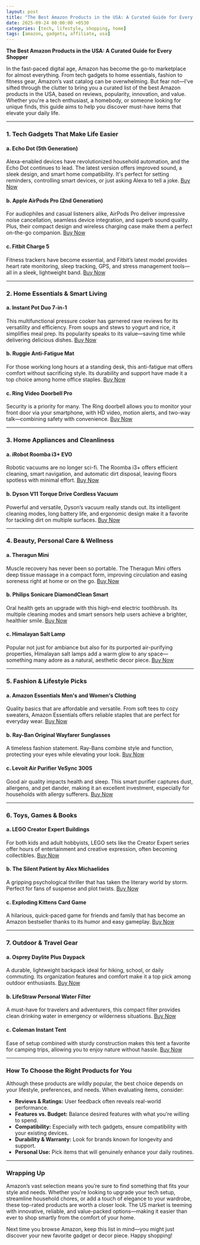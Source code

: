 ```yaml
---
layout: post
title: "The Best Amazon Products in the USA: A Curated Guide for Every Shopper"
date: 2025-09-24 00:00:00 +0530
categories: [tech, lifestyle, shopping, home]
tags: [amazon, gadgets, affiliate, usa]
---
```


**The Best Amazon Products in the USA: A Curated Guide for Every Shopper**

In the fast-paced digital age, Amazon has become the go-to marketplace for almost everything. From tech gadgets to home essentials, fashion to fitness gear, Amazon’s vast catalog can be overwhelming. But fear not—I've sifted through the clutter to bring you a curated list of the best Amazon products in the USA, based on reviews, popularity, innovation, and value. Whether you're a tech enthusiast, a homebody, or someone looking for unique finds, this guide aims to help you discover must-have items that elevate your daily life.

---

### 1. Tech Gadgets That Make Life Easier

#### a. Echo Dot (5th Generation)
Alexa-enabled devices have revolutionized household automation, and the Echo Dot continues to lead. The latest version offers improved sound, a sleek design, and smart home compatibility. It's perfect for setting reminders, controlling smart devices, or just asking Alexa to tell a joke.
[<span class="amazon-link">Buy Now</span>](https://amzn.to/47TEQxd)

#### b. Apple AirPods Pro (2nd Generation)
For audiophiles and casual listeners alike, AirPods Pro deliver impressive noise cancellation, seamless device integration, and superb sound quality. Plus, their compact design and wireless charging case make them a perfect on-the-go companion.
[<span class="amazon-link">Buy Now</span>](https://amzn.to/47TEQxd)

#### c. Fitbit Charge 5
Fitness trackers have become essential, and Fitbit’s latest model provides heart rate monitoring, sleep tracking, GPS, and stress management tools—all in a sleek, lightweight band.
[<span class="amazon-link">Buy Now</span>](https://amzn.to/47TEQxd)

---

### 2. Home Essentials & Smart Living

#### a. Instant Pot Duo 7-in-1
This multifunctional pressure cooker has garnered rave reviews for its versatility and efficiency. From soups and stews to yogurt and rice, it simplifies meal prep. Its popularity speaks to its value—saving time while delivering delicious dishes.
[<span class="amazon-link">Buy Now</span>](https://amzn.to/47TEQxd)

#### b. Ruggie Anti-Fatigue Mat
For those working long hours at a standing desk, this anti-fatigue mat offers comfort without sacrificing style. Its durability and support have made it a top choice among home office staples.
[<span class="amazon-link">Buy Now</span>](https://amzn.to/47TEQxd)

#### c. Ring Video Doorbell Pro
Security is a priority for many. The Ring doorbell allows you to monitor your front door via your smartphone, with HD video, motion alerts, and two-way talk—combining safety with convenience.
[<span class="amazon-link">Buy Now</span>](https://amzn.to/47TEQxd)

---

### 3. Home Appliances and Cleanliness

#### a. iRobot Roomba i3+ EVO
Robotic vacuums are no longer sci-fi. The Roomba i3+ offers efficient cleaning, smart navigation, and automatic dirt disposal, leaving floors spotless with minimal effort.
[<span class="amazon-link">Buy Now</span>](https://amzn.to/47TEQxd)

#### b. Dyson V11 Torque Drive Cordless Vacuum
Powerful and versatile, Dyson’s vacuum really stands out. Its intelligent cleaning modes, long battery life, and ergonomic design make it a favorite for tackling dirt on multiple surfaces.
[<span class="amazon-link">Buy Now</span>](https://amzn.to/47TEQxd)

---

### 4. Beauty, Personal Care & Wellness

#### a. Theragun Mini
Muscle recovery has never been so portable. The Theragun Mini offers deep tissue massage in a compact form, improving circulation and easing soreness right at home or on the go.
[<span class="amazon-link">Buy Now</span>](https://amzn.to/47TEQxd)

#### b. Philips Sonicare DiamondClean Smart
Oral health gets an upgrade with this high-end electric toothbrush. Its multiple cleaning modes and smart sensors help users achieve a brighter, healthier smile.
[<span class="amazon-link">Buy Now</span>](https://amzn.to/47TEQxd)

#### c. Himalayan Salt Lamp
Popular not just for ambiance but also for its purported air-purifying properties, Himalayan salt lamps add a warm glow to any space—something many adore as a natural, aesthetic decor piece.
[<span class="amazon-link">Buy Now</span>](https://amzn.to/47TEQxd)

---

### 5. Fashion & Lifestyle Picks

#### a. Amazon Essentials Men's and Women's Clothing
Quality basics that are affordable and versatile. From soft tees to cozy sweaters, Amazon Essentials offers reliable staples that are perfect for everyday wear.
[<span class="amazon-link">Buy Now</span>](https://amzn.to/47TEQxd)

#### b. Ray-Ban Original Wayfarer Sunglasses
A timeless fashion statement. Ray-Bans combine style and function, protecting your eyes while elevating your look.
[<span class="amazon-link">Buy Now</span>](https://amzn.to/47TEQxd)

#### c. Levoit Air Purifier VeSync 300S
Good air quality impacts health and sleep. This smart purifier captures dust, allergens, and pet dander, making it an excellent investment, especially for households with allergy sufferers.
[<span class="amazon-link">Buy Now</span>](https://amzn.to/47TEQxd)

---

### 6. Toys, Games & Books

#### a. LEGO Creator Expert Buildings
For both kids and adult hobbyists, LEGO sets like the Creator Expert series offer hours of entertainment and creative expression, often becoming collectibles.
[<span class="amazon-link">Buy Now</span>](https://amzn.to/47TEQxd)

#### b. The Silent Patient by Alex Michaelides
A gripping psychological thriller that has taken the literary world by storm. Perfect for fans of suspense and plot twists.
[<span class="amazon-link">Buy Now</span>](https://amzn.to/47TEQxd)

#### c. Exploding Kittens Card Game
A hilarious, quick-paced game for friends and family that has become an Amazon bestseller thanks to its humor and easy gameplay.
[<span class="amazon-link">Buy Now</span>](https://amzn.to/47TEQxd)

---

### 7. Outdoor & Travel Gear

#### a. Osprey Daylite Plus Daypack
A durable, lightweight backpack ideal for hiking, school, or daily commuting. Its organization features and comfort make it a top pick among outdoor enthusiasts.
[<span class="amazon-link">Buy Now</span>](https://amzn.to/47TEQxd)

#### b. LifeStraw Personal Water Filter
A must-have for travelers and adventurers, this compact filter provides clean drinking water in emergency or wilderness situations.
[<span class="amazon-link">Buy Now</span>](https://amzn.to/47TEQxd)

#### c. Coleman Instant Tent
Ease of setup combined with sturdy construction makes this tent a favorite for camping trips, allowing you to enjoy nature without hassle.
[<span class="amazon-link">Buy Now</span>](https://amzn.to/47TEQxd)

---

### How To Choose the Right Products for You

Although these products are wildly popular, the best choice depends on your lifestyle, preferences, and needs. When evaluating items, consider:

- **Reviews & Ratings:** User feedback often reveals real-world performance.
- **Features vs. Budget:** Balance desired features with what you're willing to spend.
- **Compatibility:** Especially with tech gadgets, ensure compatibility with your existing devices.
- **Durability & Warranty:** Look for brands known for longevity and support.
- **Personal Use:** Pick items that will genuinely enhance your daily routines.

---

### Wrapping Up

Amazon’s vast selection means you’re sure to find something that fits your style and needs. Whether you're looking to upgrade your tech setup, streamline household chores, or add a touch of elegance to your wardrobe, these top-rated products are worth a closer look. The US market is teeming with innovative, reliable, and value-packed options—making it easier than ever to shop smartly from the comfort of your home.

Next time you browse Amazon, keep this list in mind—you might just discover your new favorite gadget or decor piece. Happy shopping!